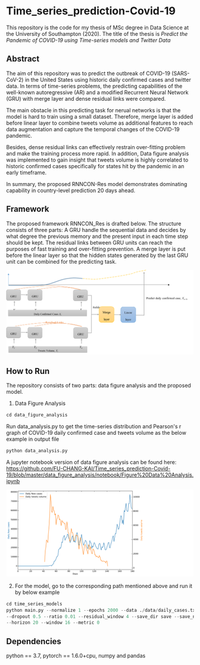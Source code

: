 # Time_series_prediction-Covid-19
This repository is the code for my thesis of MSc degree in Data Science at the University of Southampton (2020). The title of the thesis is _Predict the Pandemic of COVID-19 using Time-series models and Twitter Data_ 

## Abstract
The aim of this repository was to predict the outbreak of COVID-19 (SARS-CoV-2) in the United States using historic daily confirmed cases and twitter data. In terms of time-series problems, the predicting capabilities of the well-known autoregressive (AR) and a modified Recurrent Neural Network (GRU) with merge layer and dense residual links were compared. 

The main obstacle in this predicting task for nerual networks is that the model is hard to train using a small dataset. Therefore, merge layer is added before linear layer to combine tweets volume as additional features to reach data augmentation and capture the temporal changes of the COVID-19 pandemic. 

Besides, dense residual links can effectively restrain over-fitting problem and make the training process more rapid. In addition, Data figure analysis was implemented to gain insight that tweets volume is highly correlated to historic confirmed cases specifically for states hit by the pandemic in an early timeframe. 

In summary, the proposed RNNCON-Res model demonstrates dominating capability in country-level prediction 20 days ahead. 

## Framework
The proposed framework RNNCON_Res is drafted below. The structure consists of three parts: A GRU handle the sequential data and decides by what degree the previous memory and the present input in each time step should be kept. The residual links between GRU units can reach the purposes of fast training and over-fitting prevention. A merge layer is put before the linear layer so that the hidden states generated by the last GRU unit can be combined for the predicting task.
<div align=center><img src="framework/architecture.png" width="800"></div>

## How to Run
The repository consists of two parts: data figure analysis and the proposed model. 
1. Data Figure Analysis

```python
cd data_figure_analysis
```
Run data_analysis.py to get the time-series distribution and Pearson's r graph of COVID-19 daily confirmed case and tweets volume as the below example in output file

```python
python data_analysis.py
```
A jupyter notebook version of data figure analysis can be found here: <https://github.com/FU-CHANG-KAI/Time_series_prediction-Covid-19/blob/master/data_figure_analysis/notebook/Figure%20Data%20Analysis.ipynb> 
<div align=center><img src="framework/USA.png" width="800"></div>

2. For the model, go to the corresponding path mentioned above and run it by below example  
```python
cd time_series_models
python main.py --normalize 1 --epochs 2000 --data ./data/daily_cases.txt --tweets ./data/tweets_cases.txt --model RNNCON_Res \
--dropout 0.5 --ratio 0.01 --residual_window 4 --save_dir save --save_name rnncon_res.w-16.h-20.ratio.0.01.hw-4.pt \
--horizon 20 --window 16 --metric 0
```

## Dependencies
python == 3.7, pytorch == 1.6.0+cpu, numpy and pandas
